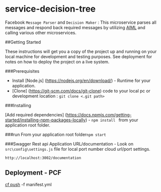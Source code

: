 # service-decision-tree
Facebook `Message Parser` and `Decision Maker`  : This microservice parses all messages and respond back required messages by 
utilizing [AIML](https://en.wikipedia.org/wiki/AIML) and calling various other microservices.

##Getting Started

These instructions will get you a copy of the project up and running on your local machine for development and testing purposes. 
See deployment for notes on how to deploy the project on a live system.

###Prerequisites
* Install [Node.js] (https://nodejs.org/en/download/) - Runtime for your application.
* [Clone] (https://git-scm.com/docs/git-clone) code to your local pc or development location : `git clone <.git path>` 

###Installing

[Add required dependencies] (https://docs.npmjs.com/getting-started/installing-npm-packages-locally) - `npm install ` from your application root folder.

###run
From your application root folder`npm start`

###Swagger Rest api
Application URL/documentation - Look on `src\config\settings.js` file for local port number cloud url/port settings. 

`http://localhost:3002/documentation`

## Deployment - PCF 
[cf push](https://docs.cloudfoundry.org/devguide/deploy-apps/deploy-app.html) -f manifest.yml   
